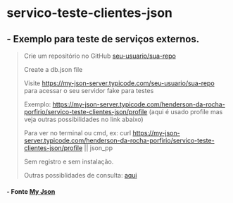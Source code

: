 # servico-teste-clientes-json
## - Exemplo para teste de serviços externos.

> Crie um repositório no GitHub [seu-usuario/sua-repo](https://github.com/typicode/demo)
>  
> Create a db.json file
> 
> Visite https://my-json-server.typicode.com/seu-usuario/sua-repo para acessar o seu servidor fake para testes
> 
> Exemplo: https://my-json-server.typicode.com/henderson-da-rocha-porfirio/servico-teste-clientes-json/profile (aqui é usado profile mas veja outras possibilidades no link abaixo)
>
> Para ver no terminal ou cmd, ex: curl https://my-json-server.typicode.com/henderson-da-rocha-porfirio/servico-teste-clientes-json/profile || json_pp
>
> Sem registro e sem instalação.
>
> Outras possiblidades de consulta: [aqui](https://my-json-server.typicode.com/typicode/demo)
  
#### - Fonte [My Json](https://my-json-server.typicode.com/)
